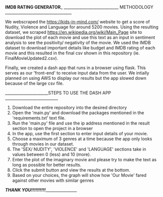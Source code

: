 __________________________IMDB RATING GENERATOR___________________________
____________________________ METHODOLOGY __________________________________

We webscraped the https://kids-in-mind.com/ website to get a score of Nudity, Violence and Language for around 5200 movies. Using the resulting dataset, we scraped https://en.wikipedia.org/wiki/Main_Page site to download the plot of each movie and use this text as an input in sentiment analysis to see the positivity/ negativity of the movie. We used the IMDB dataset to download important details like budget and IMDB rating of each movie and this resulted in the final csv shown in this repository (ie. FinalMovieUpdated2.csv). 

Finally, we created a dash app that runs in a browser using flask. This serves as our 'front-end' to receive input data from the user. We intially planned on using AWS to display our results but the app slowed down because of the large csv file.

______________________STEPS TO USE THE DASH APP ___________________________

1. Download the entire repository into the desired directory
2. Open the 'main.py' and download the packages mentioned in the 'requirements.txt' text file.
3. Run the 'main.py' file and use the ip address mentioned in the result section to open the project in a browser
4. In the app, use the first section to enter input details of your movie. 
4. Choose a maximum of 3 genres at a time because the app only looks through movies in our dataset. 
5. The 'SEX/ NUDITY', 'VIOLENCE' and 'LANGUAGE' sections take in values between 0 (less) and 10 (more).
6. Enter the plot of the imaginary movie and please try to make the text as long as possible for better results.
7. Click the submit button and view the results at the bottom.
8. Based on your choices, the graph will show how 'Our Movie' fared against other movies with similar genres

_____________________THANK YOU!!!!!!!!!!_____________________________________
